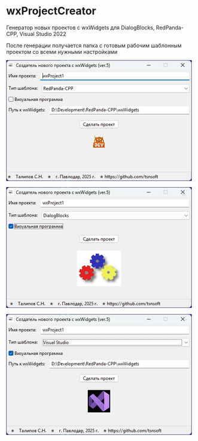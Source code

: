 # wxProjectCreator
Генератор новых проектов с wxWidgets для DialogBlocks, RedPanda-CPP, Visual Studio 2022

После генерации получается папка с готовым рабочим шаблонным проектом со всеми нужными настройками

![srcreenshot](screenshot1.png)

![srcreenshot](screenshot2.png)

![srcreenshot](screenshot3.png)
